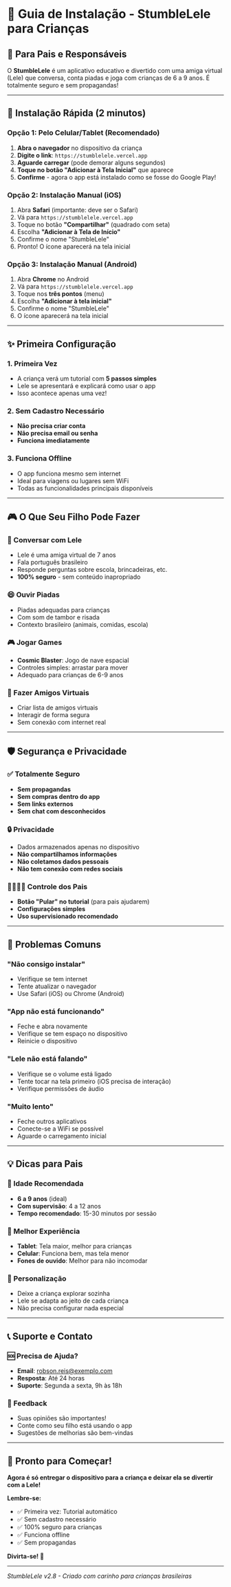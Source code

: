# 📱 Guia de Instalação - StumbleLele para Crianças

## 🎯 Para Pais e Responsáveis

O **StumbleLele** é um aplicativo educativo e divertido com uma amiga virtual (Lele) que conversa, conta piadas e joga com crianças de 6 a 9 anos. É totalmente seguro e sem propagandas!

---

## 🚀 Instalação Rápida (2 minutos)

### **Opção 1: Pelo Celular/Tablet (Recomendado)**

1. **Abra o navegador** no dispositivo da criança
2. **Digite o link**: `https://stumblelele.vercel.app` 
3. **Aguarde carregar** (pode demorar alguns segundos)
4. **Toque no botão "Adicionar à Tela Inicial"** que aparece
5. **Confirme** - agora o app está instalado como se fosse do Google Play!

### **Opção 2: Instalação Manual (iOS)**

1. Abra **Safari** (importante: deve ser o Safari)
2. Vá para `https://stumblelele.vercel.app`
3. Toque no botão **"Compartilhar"** (quadrado com seta)
4. Escolha **"Adicionar à Tela de Início"**
5. Confirme o nome "StumbleLele"
6. Pronto! O ícone aparecerá na tela inicial

### **Opção 3: Instalação Manual (Android)**

1. Abra **Chrome** no Android
2. Vá para `https://stumblelele.vercel.app`
3. Toque nos **três pontos** (menu)
4. Escolha **"Adicionar à tela inicial"**
5. Confirme o nome "StumbleLele"
6. O ícone aparecerá na tela inicial

---

## ✨ Primeira Configuração

### **1. Primeira Vez**
- A criança verá um tutorial com **5 passos simples**
- Lele se apresentará e explicará como usar o app
- Isso acontece apenas uma vez!

### **2. Sem Cadastro Necessário**
- **Não precisa criar conta**
- **Não precisa email ou senha**
- **Funciona imediatamente**

### **3. Funciona Offline**
- O app funciona mesmo sem internet
- Ideal para viagens ou lugares sem WiFi
- Todas as funcionalidades principais disponíveis

---

## 🎮 O Que Seu Filho Pode Fazer

### **💬 Conversar com Lele**
- Lele é uma amiga virtual de 7 anos
- Fala português brasileiro
- Responde perguntas sobre escola, brincadeiras, etc.
- **100% seguro** - sem conteúdo inapropriado

### **😄 Ouvir Piadas**
- Piadas adequadas para crianças
- Com som de tambor e risada
- Contexto brasileiro (animais, comidas, escola)

### **🎮 Jogar Games**
- **Cosmic Blaster**: Jogo de nave espacial
- Controles simples: arrastar para mover
- Adequado para crianças de 6-9 anos

### **👥 Fazer Amigos Virtuais**
- Criar lista de amigos virtuais
- Interagir de forma segura
- Sem conexão com internet real

---

## 🛡️ Segurança e Privacidade

### **✅ Totalmente Seguro**
- **Sem propagandas**
- **Sem compras dentro do app**
- **Sem links externos**
- **Sem chat com desconhecidos**

### **🔒 Privacidade**
- Dados armazenados apenas no dispositivo
- **Não compartilhamos informações**
- **Não coletamos dados pessoais**
- **Não tem conexão com redes sociais**

### **👨‍👩‍👧‍👦 Controle dos Pais**
- **Botão "Pular" no tutorial** (para pais ajudarem)
- **Configurações simples**
- **Uso supervisionado recomendado**

---

## 🔧 Problemas Comuns

### **"Não consigo instalar"**
- Verifique se tem internet
- Tente atualizar o navegador
- Use Safari (iOS) ou Chrome (Android)

### **"App não está funcionando"**
- Feche e abra novamente
- Verifique se tem espaço no dispositivo
- Reinicie o dispositivo

### **"Lele não está falando"**
- Verifique se o volume está ligado
- Tente tocar na tela primeiro (iOS precisa de interação)
- Verifique permissões de áudio

### **"Muito lento"**
- Feche outros aplicativos
- Conecte-se a WiFi se possível
- Aguarde o carregamento inicial

---

## 💡 Dicas para Pais

### **🎯 Idade Recomendada**
- **6 a 9 anos** (ideal)
- **Com supervisão**: 4 a 12 anos
- **Tempo recomendado**: 15-30 minutos por sessão

### **📱 Melhor Experiência**
- **Tablet**: Tela maior, melhor para crianças
- **Celular**: Funciona bem, mas tela menor
- **Fones de ouvido**: Melhor para não incomodar

### **🎨 Personalização**
- Deixe a criança explorar sozinha
- Lele se adapta ao jeito de cada criança
- Não precisa configurar nada especial

---

## 📞 Suporte e Contato

### **🆘 Precisa de Ajuda?**
- **Email**: robson.reis@exemplo.com
- **Resposta**: Até 24 horas
- **Suporte**: Segunda a sexta, 9h às 18h

### **💬 Feedback**
- Suas opiniões são importantes!
- Conte como seu filho está usando o app
- Sugestões de melhorias são bem-vindas

---

## 🎉 Pronto para Começar!

**Agora é só entregar o dispositivo para a criança e deixar ela se divertir com a Lele!**

**Lembre-se:**
- ✅ Primeira vez: Tutorial automático
- ✅ Sem cadastro necessário
- ✅ 100% seguro para crianças
- ✅ Funciona offline
- ✅ Sem propagandas

**Divirta-se! 🌟**

---

*StumbleLele v2.8 - Criado com carinho para crianças brasileiras*